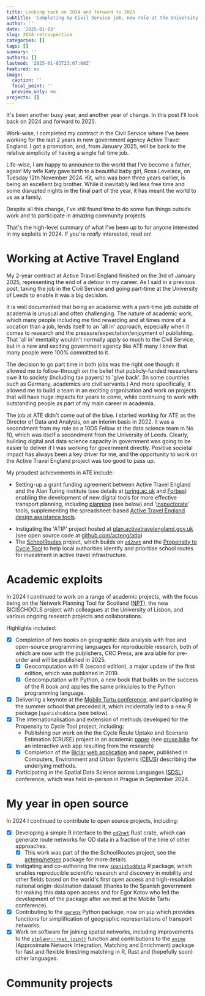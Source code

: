 ```yaml
---
title: Looking back on 2024 and forward to 2025
subtitle: 'Completing my Civil Service job, new role at the University of Leeds and family updates'
author: ''
date: '2025-01-03'
slug: 2024-retrospective
categories: []
tags: []
summary: ''
authors: []
lastmod: '2025-01-03T23:07:00Z'
featured: no
image:
  caption: ''
  focal_point: ''
  preview_only: no
projects: []
---
```


It's been another busy year, and another year of change.
In this post I'll look back on 2024 and forward to 2025.

Work-wise, I completed my contract in the Civil Service where I've been working for the last 2 years in new government agency Active Travel England.
I got a promotion, and, from January 2025, will be back to the relative simplicity of having a single full time job.

Life-wise, I am happy to announce to the world that I've become a father, again!
My wife Katy gave birth to a beautiful baby girl, Rosa Lovelace, on Tuesday 12th November 2024.
Kit, who was born three years earlier, is being an excellent big brother.
While it inevitably led less free time and some disrupted nights in the final part of the year, it has meant the world to us as a family.

Despite all this change, I've still found time to do some fun things outside work and to participate in amazing community projects.

That's the high-level summary of what I've been up to for anyone interested in my exploits in 2024.
If you're *really* interested, read on!

# Working at Active Travel England

My 2-year contract at Active Travel England finished on the 3rd of January 2025, representing the end of a detour in my career.
As I said in a previous post, taking the job in the Civil Service and going part-time at the University of Leeds to enable it was a big decision.

It is well documented that being an academic with a part-time job outside of academia is unusual and often challenging.
The nature of academic work, which many people including me find rewarding and at times more of a vocation than a job, lends itself to an 'all in' approach, especially when it comes to research and the pressure/expectation/enjoyment of publishing.
That 'all in' mentality wouldn't normally apply so much to the Civil Service, but in a new and exciting government agency like ATE many I knew that many people were 100% committed to it.

The decision to go part time in both jobs was the right one though: it allowed me to follow-through on the belief that publicly-funded researchers owe it to society (including tax payers) to 'give back'.
(In some countries such as Germany, academics are civil servants.)
And more specifically, it allowed me to build a team in an exciting organisation and work on projects that will have huge impacts for years to come, while continuing to work with outstanding people as part of my main career in academia.

The job at ATE didn't come out of the blue.
I started working for ATE as the Director of Data and Analysis, on an interim basis in 2022.
It was a secondment from my role as a 10DS Fellow at the data science team in No 10, which was itself a secondment from the University of Leeds.
Clearly, building digital and data science capacity in government was going to be easier to deliver if I was working for government directly.
Positive societal impact has always been a key driver for me, and the opportunity to work on the Active Travel England project was too good to pass up.

My proudest achievements in ATE include:

- Setting-up a grant funding agreement between Active Travel England and the Alan Turing Institute (see details at [turing.ac.uk](https://www.turing.ac.uk/news/alan-turing-institute-brings-data-expertise-nationwide-walking-and-cycling-schemes) and [Forbes](https://www.forbes.com/sites/carltonreid/2023/04/04/active-travel-england-partners-with-alan-turing-institute-to-leverage-data-into-investment/)) enabling the development of new digital tools for more effective transport planning, including [planning](https://plan.activetravelengland.gov.uk) (see below) and '[inspectorate](https://acteng.github.io/inspectorate_tools/)' tools, supplementing the spreadsheet-based [Active Travel England design assistance tools](https://www.gov.uk/government/publications/active-travel-england-design-assistance-tools).
<!-- (Incidentally, this was the first submission that ATE sent to then new government led by Rishi Sunak after the tumultuous and short-lived Liz Truss premiership.) -->
- Instigating the 'ATIP' project hosted at [plan.activetravelengland.gov.uk](https://plan.activetravelengland.gov.uk) (see open source code at [github.com/acteng/atip](https://github.com/acteng/atip))
- The [SchoolRoutes](https://acteng.github.io/netgen/articles/schoolroutes.html) project, which builds on [`od2net`](https://od2net.org) and the [Propensity to Cycle Tool](https://www.pct.bike) to help local authorities identify and prioritise school routes for investment in active travel infrastructure.

# Academic exploits

In 2024 I continued to work on a range of academic projects, with the focus being on the Network Planning Tool for Scotland ([NPT](https://www.npt.scot/)), the new BICISCHOOLS project with colleagues at the University of Lisbon, and various ongoing research projects and collaborations.

Highlights included:

- [x] Completion of two books on geographic data analysis with free and open-source programming languages for reproducible research, both of which are now with the publishers, CRC Press, are available for pre-order and will be published in 2025.
  - [x] Geocomputation with R (second edition), a major update of the first edition, which was published in 2019.
  - [x] Geocomputation with Python, a new book that builds on the success of the R book and applies the same principles to the Python programming language.
- [x] Delivering a keynote at the [Mobile Tartu conference](https://www.robinlovelace.net/post/tartu2024/), and participating in the summer school that preceded it, which incidentally led to a new R package [`spanishoddata` (see below).
- [x] The internationalisation and extension of methods developed for the Propensity to Cycle Tool project, including:
  - Publishing our work on the the Cycle Route Uptake and Scenario Estimation (CRUSE) project in an academic [paper](https://www.robinlovelace.net/publication/lovelace-cycle-2024/) (see [cruse.bike](https://cruse.bike/) for an interactive web app resulting from the research)
  - [x] Completion of the [Biclar](https://www.tmlmobilidade.pt/comunicacao/noticias/biclar-tml-chama-municipios-a-debater-rumo-a-um-futuro-ciclavel/) [web application](https://u-shift.github.io/biclarwww/) and paper, published in Computers, Environment and Urban Systems ([CEUS](https://www.sciencedirect.com/science/article/pii/S0198971522000731)) describing the underlying methods.

- [x] Participating in the Spatial Data Science across Languages ([SDSL](https://spatial-data-science.github.io/2024/)) conference, which was held in-person in Prague in September 2024.

# My year in open source

In 2024 I continued to contribute to open source projects, including:

- [x] Developing a simple R interface to the [`od2net`](https://od2net.org) Rust crate, which can generate route networks for OD data in a fraction of the time of other approaches.
  - [x] This work was part of the the SchoolRoutes project, see the [acteng/netgen](https://acteng.github.io/netgen/) package for more details.
- [x] Instigating and co-authoring the new [`spanishoddata`](https://github.com/ropenspain/spanishoddata) R package, which enables reproducible scientific research and discovery in mobility and other fields based on the world's first open access and high-resolution national origin-destination dataset (thanks to the Spanish government for making this data open access and for Egor Kotov who led the development of the package after we met at the Mobile Tartu conference).
- [x] Contributing to the [`parenx`](https://github.com/anisotropi4/parenx) Python package, now on `pip` which provides functions for simplification of geographic representations of transport networks.
- [x] Work on software for joining spatial networks, including improvements to the [`stplanr::rnet_join()`](https://docs.ropensci.org/stplanr/reference/rnet_join.html) function and contributions to the [`anime`](https://github.com/josiahparry/anime) (Approximate Network Integration, Matching and Enrichment) package for fast and flexible linestring matching in R, Rust and (hopefully soon) other languages.

# Community projects



<!-- 


# Thoughts on 2025

# References


![](images/paste-2.png)

![](images/paste-3.png) -->
